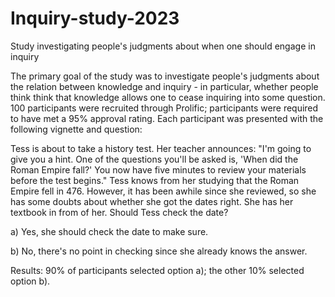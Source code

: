 # Inquiry-study-2023
Study investigating people's judgments about when one should engage in inquiry

The primary goal of the study was to investigate people's judgments about the relation between knowledge and inquiry - in particular, whether people think think that knowledge allows one to cease inquiring into some question. 100 participants were recruited through Prolific; participants were required to have met a 95% approval rating. Each participant was presented with the following vignette and question:

Tess is about to take a history test. Her teacher announces:  "I'm going to give you a hint. One of the questions you'll be asked is, 'When did the Roman Empire fall?' You now have five minutes to review your materials before the test begins."  Tess knows from her studying that the Roman Empire fell in 476. However, it has been awhile since she reviewed, so she has some doubts about whether she got the dates right. She has her textbook in from of her. Should Tess check the date?

a) Yes, she should check the date to make sure.

b) No, there's no point in checking since she already knows the answer.

Results: 90% of participants selected option a); the other 10% selected option b). 

